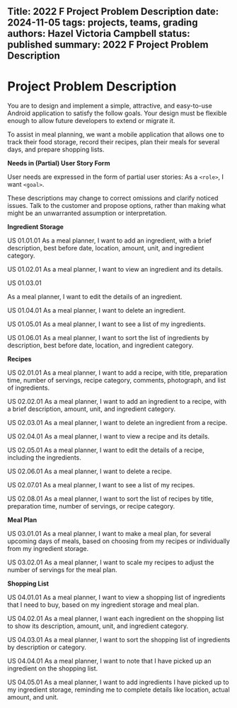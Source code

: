 Title: 2022 F Project Problem Description
date: 2024-11-05
tags: projects, teams, grading
authors:  Hazel Victoria Campbell
status: published
summary: 2022 F Project Problem Description
-------------------------------------------

# Project Problem Description

You are to design and implement a simple, attractive, and easy-to-use Android application to satisfy the follow goals. Your design must be flexible enough to allow future developers to extend or migrate it.

To assist in meal planning, we want a mobile application that allows one to track their food storage, record their recipes, plan their meals for several days, and prepare shopping lists.

**Needs in (Partial) User Story Form**

User needs are expressed in the form of partial user stories:
As a `<role>`, I want `<goal>`.

These descriptions may change to correct omissions and clarify noticed issues. Talk to the customer and propose options, rather than making what might be an unwarranted assumption or interpretation.

**Ingredient Storage**

US 01.01.01
As a meal planner, I want to add an ingredient, with a brief description, best before date, location, amount, unit, and ingredient category.

US 01.02.01
As a meal planner, I want to view an ingredient and its details.

US 01.03.01

As a meal planner, I want to edit the details of an ingredient.

US 01.04.01
As a meal planner, I want to delete an ingredient.

US 01.05.01
As a meal planner, I want to see a list of my ingredients.

US 01.06.01
As a meal planner, I want to sort the list of ingredients by description, best before date, location, and ingredient category.

**Recipes**

US 02.01.01
As a meal planner, I want to add a recipe, with title, preparation time, number of servings, recipe category, comments, photograph, and list of ingredients.

US 02.02.01
As a meal planner, I want to add an ingredient to a recipe, with a brief description, amount, unit, and ingredient category.

US 02.03.01
As a meal planner, I want to delete an ingredient from a recipe.

US 02.04.01
As a meal planner, I want to view a recipe and its details.

US 02.05.01
As a meal planner, I want to edit the details of a recipe, including the ingredients.

US 02.06.01
As a meal planner, I want to delete a recipe.

US 02.07.01
As a meal planner, I want to see a list of my recipes.

US 02.08.01
As a meal planner, I want to sort the list of recipes by title, preparation time, number of servings, or recipe category.

**Meal Plan**

US 03.01.01
As a meal planner, I want to make a meal plan, for several upcoming days of meals, based on choosing from my recipes or individually from my ingredient storage.

US 03.02.01
As a meal planner, I want to scale my recipes to adjust the number of servings for the meal plan.

**Shopping List**

US 04.01.01
As a meal planner, I want to view a shopping list of ingredients that I need to buy, based on my ingredient storage and meal plan.

US 04.02.01
As a meal planner, I want each ingredient on the shopping list to show its description, amount, unit, and ingredient category.

US 04.03.01
As a meal planner, I want to sort the shopping list of ingredients by description or  category.

US 04.04.01
As a meal planner, I want to note that I have picked up an ingredient on the shopping list.

US 04.05.01
As a meal planner, I want to add ingredients I have picked up to my ingredient storage, reminding me to complete details like location, actual amount, and unit.
